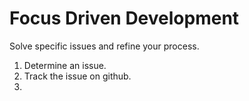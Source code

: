 # Focus Driven Development

Solve specific issues and refine your process.

1. Determine an issue. 
2. Track the issue on github. 
3.